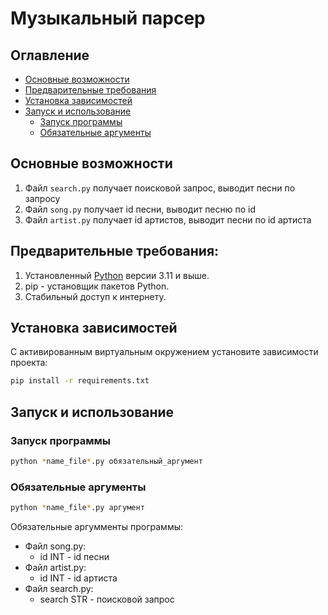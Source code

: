 # Музыкальный парсер

## Оглавление

* [Основные возможности](#основные-возможности)
* [Предварительные требования](#предварительные-требования)
* [Установка зависимостей](#установка-зависимостей)
* [Запуск и использование](#Запуск-и-использование)
    * [Запуск программы](#запуск-программы)
    * [Обязательные аргументы](#обязательные-аргументы)

## Основные возможности

1. Файл `search.py` получает поисковой запрос, выводит песни по запросу
2. Файл `song.py` получает id песни, выводит песню по id
3. Файл `artist.py` получает id артистов, выводит песни по id артиста

## Предварительные требования:

1. Установленный [Python](https://www.python.org/downloads/) версии 3.11 и выше.
2. pip - установщик пакетов Python.
3. Стабильный доступ к интернету.

## Установка зависимостей

С активированным виртуальным окружением установите зависимости проекта:

```bash
pip install -r requirements.txt
```

## Запуск и использование

### Запуск программы

```bash
python *name_file*.py обязательный_аргумент
```

### Обязательные аргументы

```bash
python *name_file*.py аргумент
```

Обязательные аргумменты программы:

* Файл song.py:
    - id INT - id песни
* Файл artist.py:
    - id INT - id артиста
* Файл search.py:
    - search STR - поисковой запрос
